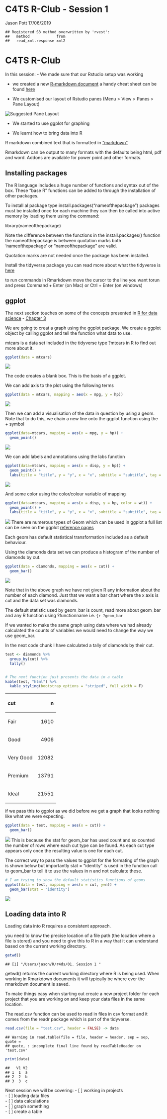 C4TS R-Club - Session 1
================
Jason Pott
17/06/2019

    ## Registered S3 method overwritten by 'rvest':
    ##   method            from
    ##   read_xml.response xml2

# C4TS R-Club

In this session: - We made sure that our Rstudio setup was working

  - we created a new [R-markdown
    document](https://rmarkdown.rstudio.com/lesson-1.html) a handy cheat
    sheet can be found
    [here](https://www.rstudio.com/wp-content/uploads/2016/03/rmarkdown-cheatsheet-2.0.pdf)

  - We customised our layout of Rstudio panes (Menu \> View \> Panes \>
    Pane Layout)

![Suggested Pane Layout](Screenshot%202019-06-17%20at%2012.07.45.png)

  - We started to use ggplot for graphing

  - We learnt how to bring data into R

R markdown combined text that is formatted in
[“markdown”](https://www.rstudio.com/wp-content/uploads/2015/03/rmarkdown-reference.pdf)

Rmarkdown can be output to many formats with the defaults being html,
pdf and word. Addons are available for power point and other formats.

## Installing packages

The R language includes a huge number of functions and syntax out of the
box. These “base R” functions can be added to through the installation
of other packages.

To install al package type install.packages(“nameofthepackage”) packages
must be installed once for each machine they can then be called into
active memory by loading them using the command:

library(nameofthepackage)

Note the difference between the functions in the install.packages()
function the nameofthepackage is between quotation marks both
‘nameofthepackage’ or “nameofthepackage” are valid.

Quotation marks are not needed once the package has been installed.

Install the tidyverse package you can read more about what the tidyverse
is [here](https://www.tidyverse.org)

to run commands in Rmarkdown move the cursor to the line you want torun
and press Command + Enter (on Mac) or Ctrl + Enter (on windows)

## ggplot

The next section touches on some of the concepts presented in [R for
data science](https://r4ds.had.co.nz) -
[Chapter 3](https://r4ds.had.co.nz/data-visualisation.html)

We are going to creat a graph using the ggplot package. We create a
ggplot object by calling ggplot and tell the function what data to use.

mtcars is a data set included in the tidyverse type ?mtcars in R to find
out more about it.

``` r
ggplot(data = mtcars)
```

![](session_1_files/figure-gfm/unnamed-chunk-3-1.png)<!-- -->

The code creates a blank box. This is the basis of a ggplot.

We can add axis to the plot using the following terms

``` r
ggplot(data = mtcars, mapping = aes(x = mpg, y = hp))
```

![](session_1_files/figure-gfm/unnamed-chunk-4-1.png)<!-- -->

Then we can add a visualisation of the data in question by using a geom.
Note that to do this, we chain a new line onto the ggplot function using
the + symbol

``` r
ggplot(data=mtcars, mapping = aes(x = mpg, y = hp)) + 
  geom_point()
```

![](session_1_files/figure-gfm/unnamed-chunk-5-1.png)<!-- -->

We can add labels and annotations using the labs function

``` r
ggplot(data=mtcars, mapping = aes(x = disp, y = hp)) + 
  geom_point() +
  labs(title = "title", y = "y", x = "x", subtitle = "subtitle", tag = "tag")
```

![](session_1_files/figure-gfm/unnamed-chunk-6-1.png)<!-- -->

And some color using the color/colour variable of mapping

``` r
ggplot(data=mtcars, mapping = aes(x = disp, y = hp, color = wt)) + 
  geom_point() +
  labs(title = "title", y = "y", x = "x", subtitle = "subtitle", tag = "tag")
```

![](session_1_files/figure-gfm/unnamed-chunk-7-1.png)<!-- --> There are
numerous types of Geom which can be used in ggplot a full list can be
seen on the ggplot [reference pages](https://ggplot2.tidyverse.org)

Each geom has default statistical transformation included as a default
behaviour.

Using the diamonds data set we can produce a histogram of the number of
diamonds by cut.

``` r
ggplot(data = diamonds, mapping = aes(x = cut)) +
  geom_bar()
```

![](session_1_files/figure-gfm/unnamed-chunk-8-1.png)<!-- -->

Note that in the above graph we have not given R any information about
the number of each diamond. Just that we want a bar chart where the x
axis is cut and the data set was diamonds.

The default statistic used by geom\_bar is count, read more about
geom\_bar and any R function using ?functionname i.e. `{r ?geom_bar`

If we wanted to make the same graph using data where we had already
calculated the counts of variables we would need to change the way we
use geom\_bar.

In the next code chunk I have calculated a tally of diamonds by their
cut.

``` r
test <- diamonds %>% 
  group_by(cut) %>% 
  tally()


# The next function just presents the data in a table
kable(test, "html") %>%
  kable_styling(bootstrap_options = "striped", full_width = F)
```

<table class="table table-striped" style="width: auto !important; margin-left: auto; margin-right: auto;">

<thead>

<tr>

<th style="text-align:left;">

cut

</th>

<th style="text-align:right;">

n

</th>

</tr>

</thead>

<tbody>

<tr>

<td style="text-align:left;">

Fair

</td>

<td style="text-align:right;">

1610

</td>

</tr>

<tr>

<td style="text-align:left;">

Good

</td>

<td style="text-align:right;">

4906

</td>

</tr>

<tr>

<td style="text-align:left;">

Very Good

</td>

<td style="text-align:right;">

12082

</td>

</tr>

<tr>

<td style="text-align:left;">

Premium

</td>

<td style="text-align:right;">

13791

</td>

</tr>

<tr>

<td style="text-align:left;">

Ideal

</td>

<td style="text-align:right;">

21551

</td>

</tr>

</tbody>

</table>

if we pass this to ggplot as we did before we get a graph that looks
nothing like what we were expecting.

``` r
ggplot(data = test, mapping = aes(x = cut)) +
  geom_bar()
```

![](session_1_files/figure-gfm/unnamed-chunk-10-1.png)<!-- --> This is
because the stat for geom\_bar has used count and so counted the number
of rows where each cut type can be found. As each cut type appears only
once the resulting value is one for each cut.

The correct way to pass the values to ggplot for the formating of the
graph is shown below but importantly stat = “identity” is used in the
function call to geom\_bar to tell it to use the values in n and not
calculate these.

``` r
# I am trying to show the default statistics functions of geoms
ggplot(data = test, mapping = aes(x = cut, y=n)) +
  geom_bar(stat = "identity")
```

![](session_1_files/figure-gfm/unnamed-chunk-11-1.png)<!-- -->

## Loading data into R

Loading data into R requires a consistent approach.

you need to know the precise location of a file path (the location where
a file is stored) and you need to give this to R in a way that it can
understand based on the current working directory.

``` r
getwd()
```

    ## [1] "/Users/jason/R/r4ds/01. Session 1 "

getwd() returns the current working directory where R is being used.
When working in Rmarkdown documents it will typically be where ever the
rmarkdown document is saved.

To make things easy when starting out create a new project folder for
each project that you are working on and keep your data files in the
same location.

The read.csv function can be used to read in files in csv format and it
comes from the readr package which is part of the tidyverse.

``` r
read.csv(file = "test.csv", header = FALSE) -> data
```

    ## Warning in read.table(file = file, header = header, sep = sep, quote =
    ## quote, : incomplete final line found by readTableHeader on 'test.csv'

``` r
print(data)
```

    ##   V1 V2
    ## 1  1  a
    ## 2  2  b
    ## 3  3  c

Next session we will be covering: - \[ \] working in projects  
\- \[ \] loading data files  
\- \[ \] data calculations  
\- \[ \] graph something  
\- \[ \] create a table
